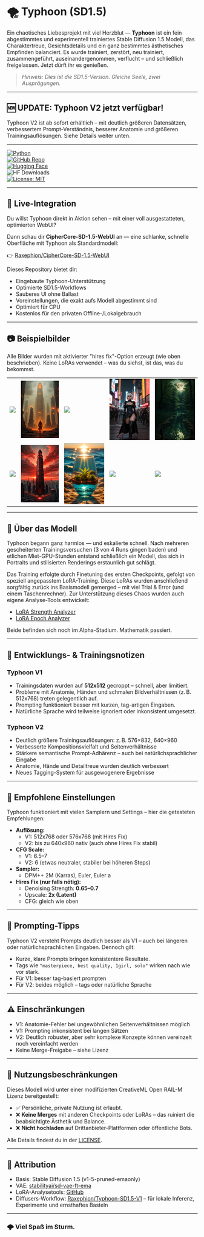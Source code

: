 # 🌪️ Typhoon (SD1.5)

Ein chaotisches Liebesprojekt mit viel Herzblut — **Typhoon** ist ein fein abgestimmtes und experimentell trainiertes Stable Diffusion 1.5 Modell, das Charaktertreue, Gesichtsdetails und ein ganz bestimmtes ästhetisches Empfinden balanciert. Es wurde trainiert, zerstört, neu trainiert, zusammengeführt, auseinandergenommen, verflucht – und schließlich freigelassen. Jetzt dürft ihr es genießen.

> _Hinweis: Dies ist die SD1.5-Version. Gleiche Seele, zwei Ausprägungen._

---

## 🆕 UPDATE: **Typhoon V2 jetzt verfügbar!**

Typhoon V2 ist ab sofort erhältlich – mit deutlich größeren Datensätzen, verbessertem Prompt-Verständnis, besserer Anatomie und größeren Trainingsauflösungen. Siehe Details weiter unten.

---

[![Python](https://img.shields.io/badge/Python-3.10+-blue?logo=python&logoColor=white)](https://www.python.org/)  
[![GitHub Repo](https://img.shields.io/badge/GitHub-Raxephion/Typhoon--SD15--model-181717?logo=github)](https://github.com/Raxephion/Typhoon-SD15-model)  
[![Hugging Face](https://img.shields.io/badge/HuggingFace-Raxephion/Typhoon--SD1.5--V1-orange?logo=huggingface)](https://huggingface.co/Raxephion/Typhoon-SD1.5-V1)  
![HF Downloads](https://img.shields.io/badge/Downloads-100%2B-orange?logo=huggingface)  
[![License: MIT](https://img.shields.io/badge/License-MIT-yellow.svg)](./LICENSE)

---

## 🧪 Live-Integration

Du willst Typhoon direkt in Aktion sehen – mit einer voll ausgestatteten, optimierten WebUI?

Dann schau dir **CipherCore-SD-1.5-WebUI** an — eine schlanke, schnelle Oberfläche mit Typhoon als Standardmodell:

👉 [Raxephion/CipherCore-SD-1.5-WebUI](https://github.com/Raxephion/CipherCore-SD-1.5-WebUI)

Dieses Repository bietet dir:

- Eingebaute Typhoon-Unterstützung  
- Optimierte SD1.5-Workflows  
- Sauberes UI ohne Ballast  
- Voreinstellungen, die exakt aufs Modell abgestimmt sind  
- Optimiert für CPU  
- Kostenlos für den privaten Offline-/Lokalgebrauch

---

## 📷 Beispielbilder

Alle Bilder wurden mit aktivierter "hires fix"-Option erzeugt (wie oben beschrieben). Keine LoRAs verwendet – was du siehst, ist das, was du bekommst.

<table> <tr> <td><img src="./images/00003.png" width="160"/></td> <td><img src="./images/00006.png" width="160"/></td> <td><img src="./images/00008.png" width="160"/></td> <td><img src="./images/00015.png" width="160"/></td> <td><img src="./images/00020.png" width="160"/></td> </tr> <tr> <td><img src="./images/00024.png" width="160"/></td> <td><img src="./images/00031.png" width="160"/></td> <td><img src="./images/00033.png" width="160"/></td> <td><img src="./images/00034.png" width="160"/></td> <td><img src="./images/00035.png" width="160"/></td> </tr> </table>

---

## 🧠 Über das Modell

Typhoon begann ganz harmlos — und eskalierte schnell. Nach mehreren gescheiterten Trainingsversuchen (3 von 4 Runs gingen baden) und etlichen Miet-GPU-Stunden entstand schließlich ein Modell, das sich in Portraits und stilisierten Renderings erstaunlich gut schlägt.

Das Training erfolgte durch Finetuning des ersten Checkpoints, gefolgt von speziell angepasstem LoRA-Training. Diese LoRAs wurden anschließend sorgfältig zurück ins Basismodell gemerged – mit viel Trial & Error (und einem Taschenrechner). Zur Unterstützung dieses Chaos wurden auch eigene Analyse-Tools entwickelt:

- [LoRA Strength Analyzer](https://github.com/Raxephion/loRA-Strength-Analyser)  
- [LoRA Epoch Analyzer](https://github.com/Raxephion/loRA-Epoch-Analyser)

Beide befinden sich noch im Alpha-Stadium. Mathematik passiert.

---

## 🔧 Entwicklungs- & Trainingsnotizen

### Typhoon V1
- Trainingsdaten wurden auf **512x512** gecroppt – schnell, aber limitiert.  
- Probleme mit Anatomie, Händen und schmalen Bildverhältnissen (z. B. 512x768) treten gelegentlich auf.  
- Prompting funktioniert besser mit kurzen, tag-artigen Eingaben.  
- Natürliche Sprache wird teilweise ignoriert oder inkonsistent umgesetzt.  

### Typhoon V2
- Deutlich größere Trainingsauflösungen: z. B. 576×832, 640×960  
- Verbesserte Kompositionsvielfalt und Seitenverhältnisse  
- Stärkere semantische Prompt-Adhärenz – auch bei natürlichsprachlicher Eingabe  
- Anatomie, Hände und Detailtreue wurden deutlich verbessert  
- Neues Tagging-System für ausgewogenere Ergebnisse

---

## 📐 Empfohlene Einstellungen

Typhoon funktioniert mit vielen Samplern und Settings – hier die getesteten Empfehlungen:

- **Auflösung:**  
  - V1: 512x768 oder 576x768 (mit Hires Fix)  
  - V2: bis zu 640x960 nativ (auch ohne Hires Fix stabil)  
- **CFG Scale:**  
  - V1: 6.5–7  
  - V2: 6 (etwas neutraler, stabiler bei höheren Steps)  
- **Sampler:**  
  - DPM++ 2M (Karras), Euler, Euler a  
- **Hires Fix (nur falls nötig):**  
  - Denoising Strength: **0.65–0.7**  
  - Upscale: **2x (Latent)**  
  - CFG: gleich wie oben

---

## 🧠 Prompting-Tipps

Typhoon V2 versteht Prompts deutlich besser als V1 – auch bei längeren oder natürlichsprachlichen Eingaben. Dennoch gilt:

- Kurze, klare Prompts bringen konsistentere Resultate.  
- Tags wie `"masterpiece, best quality, 1girl, solo"` wirken nach wie vor stark.  
- Für V1: besser tag-basiert prompten  
- Für V2: beides möglich – tags oder natürliche Sprache

---

## ⚠️ Einschränkungen

- V1: Anatomie-Fehler bei ungewöhnlichen Seitenverhältnissen möglich  
- V1: Prompting inkonsistent bei langen Sätzen  
- V2: Deutlich robuster, aber sehr komplexe Konzepte können vereinzelt noch vereinfacht werden  
- Keine Merge-Freigabe – siehe Lizenz

---

## 🚫 Nutzungsbeschränkungen

Dieses Modell wird unter einer modifizierten CreativeML Open RAIL-M Lizenz bereitgestellt:

- ✅ Persönliche, private Nutzung ist erlaubt.  
- ❌ **Keine Merges** mit anderen Checkpoints oder LoRAs – das ruiniert die beabsichtigte Ästhetik und Balance.  
- ❌ **Nicht hochladen** auf Drittanbieter-Plattformen oder öffentliche Bots.

Alle Details findest du in der [LICENSE](./LICENSE).

---

## 📍 Attribution

- Basis: Stable Diffusion 1.5 (v1-5-pruned-emaonly)  
- VAE: [stabilityai/sd-vae-ft-ema](https://huggingface.co/stabilityai/sd-vae-ft-ema)  
- LoRA-Analysetools: [GitHub](https://github.com/Raxephion)  
- Diffusers-Workflow: [Raxephion/Typhoon-SD1.5-V1](https://huggingface.co/Raxephion/Typhoon-SD1.5-V1) – für lokale Inferenz, Experimente und ernsthaftes Basteln

---

### 🌩️ Viel Spaß im Sturm.
